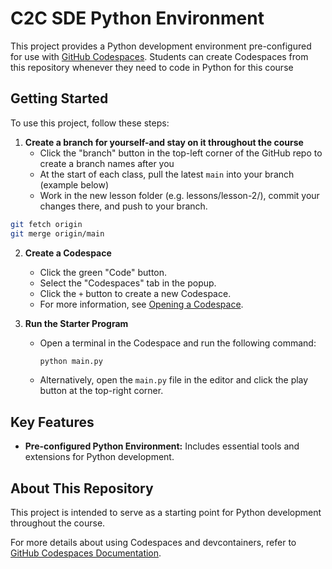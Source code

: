 # C2C SDE Python Environment

This project provides a Python development environment pre-configured for use with [GitHub Codespaces](https://docs.github.com/en/codespaces). Students can create Codespaces from this repository whenever they need to code in Python for this course

## Getting Started

To use this project, follow these steps:

1. **Create a branch for yourself-and stay on it throughout the course**
   - Click the "branch" button in the top-left corner of the GitHub repo to create a branch names after you
   - At the start of each class, pull the latest `main` into your branch (example below)
   - Work in the new lesson folder (e.g. lessons/lesson-2/), commit your changes there, and push to your branch.
```bash
git fetch origin
git merge origin/main
```

2. **Create a Codespace**
   - Click the green "Code" button.
   - Select the "Codespaces" tab in the popup.
   - Click the `+` button to create a new Codespace.
   - For more information, see [Opening a Codespace](https://docs.github.com/en/codespaces/developing-in-a-codespace/opening-an-existing-codespace).

3. **Run the Starter Program**
   - Open a terminal in the Codespace and run the following command:

     ```bash
     python main.py
     ```

   - Alternatively, open the `main.py` file in the editor and click the play button at the top-right corner.

## Key Features

- **Pre-configured Python Environment:** Includes essential tools and extensions for Python development.

## About This Repository

This project is intended to serve as a starting point for Python development throughout the course.

For more details about using Codespaces and devcontainers, refer to [GitHub Codespaces Documentation](https://docs.github.com/en/codespaces).
